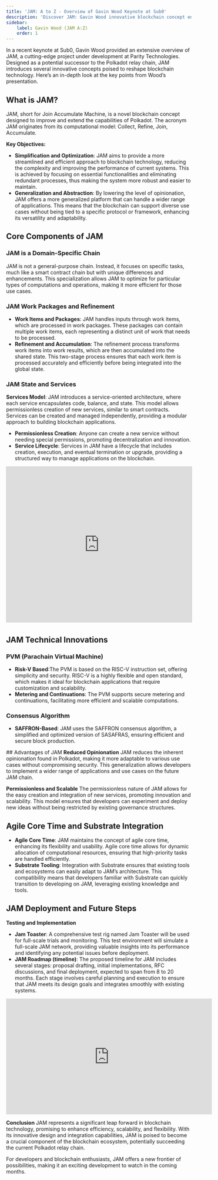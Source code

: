 ```yaml
---
title: 'JAM: A to Z - Overview of Gavin Wood Keynote at Sub0'
description: 'Discover JAM: Gavin Wood innovative blockchain concept enhancing efficiency and scalability, potentially succeeding Polkadot relay chain.'
sidebar:
    label: Gavin Wood (JAM A:Z)
    order: 1
---
```


In a recent keynote at Sub0, Gavin Wood provided an extensive overview of JAM, a cutting-edge project under development at Parity Technologies. Designed as a potential successor to the Polkadot relay chain, JAM introduces several innovative concepts poised to reshape blockchain technology. Here’s an in-depth look at the key points from Wood’s presentation.

## What is JAM?
JAM, short for Join Accumulate Machine, is a novel blockchain concept designed to improve and extend the capabilities of Polkadot. The acronym JAM originates from its computational model: Collect, Refine, Join, Accumulate.

**Key Objectives:**
- **Simplification and Optimization**: JAM aims to provide a more streamlined and efficient approach to blockchain technology, reducing the complexity and improving the performance of current systems. This is achieved by focusing on essential functionalities and eliminating redundant processes, thus making the system more robust and easier to maintain.
- **Generalization and Abstraction**: By lowering the level of opinionation, JAM offers a more generalized platform that can handle a wider range of applications. This means that the blockchain can support diverse use cases without being tied to a specific protocol or framework, enhancing its versatility and adaptability.

## Core Components of JAM
### JAM is a Domain-Specific Chain
JAM is not a general-purpose chain. Instead, it focuses on specific tasks, much like a smart contract chain but with unique differences and enhancements. This specialization allows JAM to optimize for particular types of computations and operations, making it more efficient for those use cases.

### JAM Work Packages and Refinement
- **Work Items and Packages**: JAM handles inputs through work items, which are processed in work packages. These packages can contain multiple work items, each representing a distinct unit of work that needs to be processed.
- **Refinement and Accumulation**: The refinement process transforms work items into work results, which are then accumulated into the shared state. This two-stage process ensures that each work item is processed accurately and efficiently before being integrated into the global state.

### JAM State and Services
**Services Model**: JAM introduces a service-oriented architecture, where each service encapsulates code, balance, and state. This model allows permissionless creation of new services, similar to smart contracts. Services can be created and managed independently, providing a modular approach to building blockchain applications.
- **Permissionless Creation**: Anyone can create a new service without needing special permissions, promoting decentralization and innovation.
- **Service Lifecycle**: Services in JAM have a lifecycle that includes creation, execution, and eventual termination or upgrade, providing a structured way to manage applications on the blockchain.

<iframe allowfullscreen="allowfullscreen" frameborder="0" height="422" marginheight="0" marginwidth="0" scrolling="no" src="https://www.slideshare.net/slideshow/embed_code/key/c58xRNZAy9mTBS?startSlide=1" style="border: 1px solid #CCC; border-width: 1px; margin-bottom: 5px; max-width: 100%;" width="514"></iframe>

## JAM Technical Innovations
### PVM (Parachain Virtual Machine)
- **Risk-V Based**:The PVM is based on the RISC-V instruction set, offering simplicity and security. RISC-V is a highly flexible and open standard, which makes it ideal for blockchain applications that require customization and scalability.
- **Metering and Continuations**: The PVM supports secure metering and continuations, facilitating more efficient and scalable computations.

### Consensus Algorithm
- **SAFFRON-Based**: JAM uses the SAFFRON consensus algorithm, a simplified and optimized version of SASAFRAS, ensuring efficient and secure block production.

## Advantages of JAM
**Reduced Opinionation**
JAM reduces the inherent opinionation found in Polkadot, making it more adaptable to various use cases without compromising security. This generalization allows developers to implement a wider range of applications and use cases on the future JAM chain.

**Permissionless and Scalable**
The permissionless nature of JAM allows for the easy creation and integration of new services, promoting innovation and scalability. This model ensures that developers can experiment and deploy new ideas without being restricted by existing governance structures.

## Agile Core Time and Substrate Integration
- **Agile Core Time**: JAM maintains the concept of agile core time, enhancing its flexibility and usability. Agile core time allows for dynamic allocation of computational resources, ensuring that high-priority tasks are handled efficiently.
- **Substrate Tooling**: Integration with Substrate ensures that existing tools and ecosystems can easily adapt to JAM’s architecture. This compatibility means that developers familiar with Substrate can quickly transition to developing on JAM, leveraging existing knowledge and tools.

## JAM Deployment and Future Steps
**Testing and Implementation**
- **Jam Toaster**: A comprehensive test rig named Jam Toaster will be used for full-scale trials and monitoring. This test environment will simulate a full-scale JAM network, providing valuable insights into its performance and identifying any potential issues before deployment.
- **JAM Roadmap (timeline)**: The proposed timeline for JAM includes several stages: proposal drafting, initial implementations, RFC discussions, and final deployment, expected to span from 8 to 20 months. Each stage involves careful planning and execution to ensure that JAM meets its design goals and integrates smoothly with existing systems.

<iframe allowfullscreen="allowfullscreen" frameborder="0" height="315" src="https://www.youtube.com/embed/tdvqkKdFTlw?si=4QwFatmaC3GVCGAw" title="YouTube video player" width="560"></iframe>

**Conclusion**
JAM represents a significant leap forward in blockchain technology, promising to enhance efficiency, scalability, and flexibility. With its innovative design and integration capabilities, JAM is poised to become a crucial component of the blockchain ecosystem, potentially succeeding the current Polkadot relay chain.

For developers and blockchain enthusiasts, JAM offers a new frontier of possibilities, making it an exciting development to watch in the coming months.